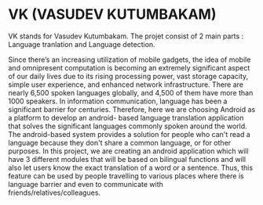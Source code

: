 # VK (VASUDEV KUTUMBAKAM)
VK stands for Vasudev Kutumbakam. 
The projet consist of 2 main parts : Language tranlation and Language detection.

Since there’s an increasing utilization of mobile gadgets, the idea of mobile and 
omnipresent computation is becoming an extremely significant aspect of our daily lives due to 
its rising processing power, vast storage capacity, simple user experience, and enhanced network 
infrastructure.
There are nearly 6,500 spoken languages globally, and 4,500 of them have more than 1000 
speakers. In information communication, language has been a significant barrier for centuries.
 Therefore, here we are choosing Android as a platform to develop an android-
 based language translation application that solves the significant languages commonly spoken 
 around the world. The android-based system provides a solution for people who can't read a 
 language because they don't share a common language, or for other purposes.
In this project, we are creating an android application which will have 3 different modules that 
will be based on bilingual functions and will also let users know the exact translation of a word 
or a sentence.
Thus, this feature can be used by people travelling to various places where there is language 
barrier and even to communicate with friends/relatives/colleagues.

